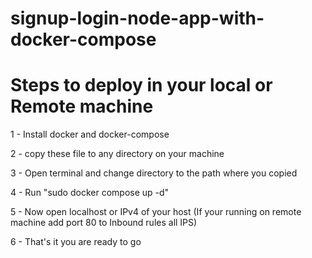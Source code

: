 # signup-login-node-app-with-docker-compose

# Steps to deploy in your local or Remote machine

 1 - Install docker and docker-compose
 
 2 - copy these file to any directory on your machine
 
 3 - Open terminal and change directory to the path where you copied
 
 4 - Run "sudo docker compose up -d"
 
 5 - Now open localhost or IPv4 of your host  (If your running on remote machine add port 80 to Inbound rules all IPS)
 
 6 - That's it you are ready to go 
